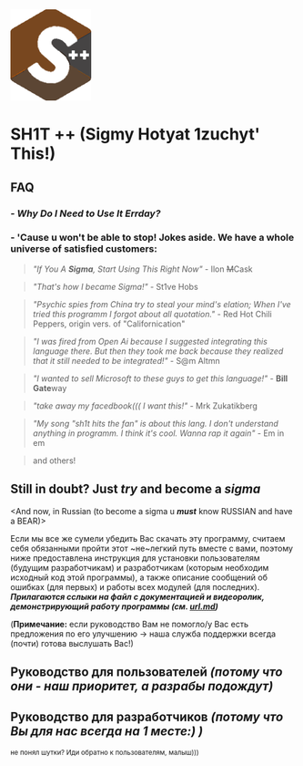 <picture>
 <source media="(prefers-color-scheme: dark)" srcset="sh1t++.png">
 <source media="(prefers-color-scheme: light)" srcset="sh1t++.png">
 <img alt="sh1t++" src="sh1t++.png">
</picture>

# **SH1T ++ (Sigmy Hotyat 1zuchyt' This!)**
## FAQ
### *- Why Do **I** Need to Use It Errday?*
### - 'Cause u won't be able to stop! Jokes aside. We have a whole universe of satisfied customers:

> *"If You A **Sigma**, Start Using This Right Now"* - Ilon ~~M~~Cask

> *"That's how I became Sigma!"* - St1ve Hobs

> *"Psychic spies from China try to steal your mind's elation; When I've tried this programm I forgot about all quotation."* - Red Hot Chili Peppers, origin vers. of "Californication"

> *"I was fired from Open Ai because I suggested integrating this language there. But then they took me back because they realized that it still needed to be integrated!"* - S@m Altmn

> *"I wanted to sell Microsoft to these guys to get this language!"* - **Bill Gate**way

> *"take away my facedbook((( I want this!"* - Mrk Zukatikberg

> *"My song "sh1t hits the fan" is about this lang. I don't understand anything in programm. I think it's cool. Wanna rap it again"* - Em in em

> and others!

## Still in doubt? Just ***try*** and become a ***sigma***

<And now, in Russian (to become a sigma u ***must*** know RUSSIAN and have a BEAR)>

Если мы все же сумели убедить Вас скачать эту программу, считаем себя обязанными пройти этот ~не~легкий путь вместе с вами, поэтому ниже предоставлена инструкция для установки пользователям (будущим разработчикам) и разработчикам (которым необходим исходный код этой программы), а также описание сообщений об ошибках (для первых) и работы всех модулей (для последних). ***Прилагаются сслыки на файл с документацией и видеоролик, демонстрирующий работу программы (см. [url.md](https://github.com/zaborch1k/sh1t-plus-plus/blob/master/url.md))***

(**Примечание:** если руководство Вам не помогло/у Вас есть предложения по его улучшению -> наша служба поддержки всегда (почти) готова выслушать Вас!)

## Руководство для пользователей *(потому что они - наш приоритет, а разрабы подождут)*

## Руководство для разработчиков *(потому что Вы для нас всегда на 1 месте:) )*
<sup>не понял шутки? Иди обратно к пользователям, малыш)))

